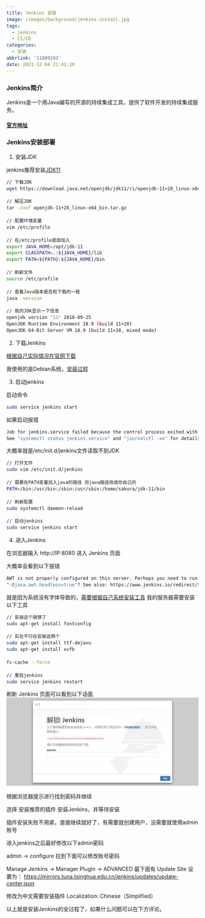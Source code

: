 ```yaml
---
title: Jenkins 安装
image: /images/background/jenkins-install.jpg
tags:
  - jenkins
  - CI/CD
categories:
  - 安装
abbrlink: '11880203'
date: 2021-12-04 21:41:10
---
```


### Jenkins简介
Jenkins是一个用Java编写的开源的持续集成工具，提供了软件开发的持续集成服务。

#### [官方地址](https://www.jenkins.io/zh/)

### Jenkins安装部署

1. 安装JDK

jenkins推荐安装[JDK11](http://jdk.java.net/java-se-ri/11)

```bash
// 下载JDK
wget https://download.java.net/openjdk/jdk11/ri/openjdk-11+28_linux-x64_bin.tar.gz

// 解压JDK
tar -zxvf openjdk-11+28_linux-x64_bin.tar.gz

// 配置环境变量
vim /etc/profile

// 在/etc/profile底部加入
export JAVA_HOME=/opt/jdk-11
export CLASSPATH=.:${JAVA_HOME}/lib
export PATH=${PATH}:${JAVA_HOME}/bin

// 刷新文件
source /etc/profile

// 查看Java版本是否和下载的一致
java -version

// 我的JDK显示一下信息
openjdk version "11" 2018-09-25
OpenJDK Runtime Environment 18.9 (build 11+28)
OpenJDK 64-Bit Server VM 18.9 (build 11+28, mixed mode)
```

2. 下载Jenkins

[根据自己实际情况在官网下载](https://www.jenkins.io/zh/download/)

我使用的是Debian系统，[安装过程](https://pkg.jenkins.io/debian-stable/)

3. 启动jenkins

启动命令

```bash
sudo service jenkins start
```
如果启动报错

```bash
Job for jenkins.service failed because the control process exited with error code.
See "systemctl status jenkins.service" and "journalctl -xe" for details.
```
大概率就是/etc/init.d/jenkins文件读取不到JDK
```bash
// 打开文件
sudo vim /etc/init.d/jenkins

// 需要在PATH变量加入java的路径 将java路径改成你自己的
PATH=/bin:/usr/bin:/sbin:/usr/sbin:/home/sakura/jdk-11/bin

// 刷新配置
sudo systemctl daemon-reload

// 启动jenkins
sudo service jenkins start
```

4. 进入Jenkins

在浏览器输入 http://IP:8080 进入 Jenkins 页面

大概率会看到以下报错
```bash
AWT is not properly configured on this server. Perhaps you need to run your container with 
"-Djava.awt.headless=true"? See also: https://www.jenkins.io/redirect/troubleshooting/java.awt.headless
```

就是因为系统没有字体导致的，[需要根据自己系统安装工具](https://www.jenkins.io/redirect/troubleshooting/java.awt.headless) 
我的服务器需要安装以下工具
```bash
// 安装这个就够了
sudo apt-get install fontconfig

// 实在不行在安装这两个
sudo apt-get install ttf-dejavu
sudo apt-get install xvfb

fc-cache --force

// 重启jenkins
sudo service jenkins restart
```

刷新 Jenkins 页面可以看到以下话面
![安装 Jenkins](/images/article/jenkins/install.png)

根据浏览器提示进行找到密码并继续

选择 安装推荐的插件 安装Jenkins，并等待安装

插件安装失败不用紧，直接继续就好了，有需要就创建用户，没需要就使用admin账号

进入jenkins之后最好修改以下admin密码

admin -> configure 拉到下面可以修改账号密码

Manage Jenkins -> Manager Plugin -> ADVANCED 
最下面有 Update Site 设置为：
https://mirrors.tuna.tsinghua.edu.cn/jenkins/updates/update-center.json

修改为中文需要安装插件 Localization: Chinese（Simplified）

以上就是安装Jenkins的全过程了，如果什么问题可以在下方评论。
